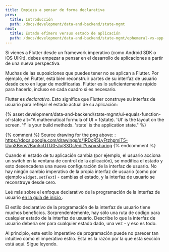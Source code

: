 ```yaml
---
title: Empieza a pensar de forma declarativa
prev:
  title: Introducción
  path: /docs/development/data-and-backend/state-mgmt
next:
  title: Estado efímero versus estado de aplicación
  path: /docs/development/data-and-backend/state-mgmt/ephemeral-vs-app
---
```


Si vienes a Flutter desde un framework imperativo (como Android SDK o iOS UIKit), debes empezar a pensar en el desarrollo de aplicaciones a partir de una nueva perspectiva. 

Muchas de las suposiciones que puedes tener no se aplican a Flutter. Por ejemplo, en Flutter, está bien reconstruir partes de su interfaz de usuario desde cero en lugar de modificarlas. Flutter es lo suficientemente rápido para hacerlo, incluso en cada cuadro si es necesario.

Flutter es _declarativo_. Esto significa que Flutter construye su interfaz de usuario para reflejar el estado actual de su aplicación:

{% asset development/data-and-backend/state-mgmt/ui-equals-function-of-state alt="A mathematical formula of UI = f(state). 'UI' is the layout on the screen. 'f' is your build methods. 'state' is the application state." %}

{% comment %}
Source drawing for the png above: : https://docs.google.com/drawings/d/1RDcR5LyFtzhpmiT5-UupXBeos2Ban5cUTU0-JujS3Os/edit?usp=sharing
{% endcomment %}

Cuando el estado de tu aplicación cambia (por ejemplo, el usuario acciona un switch en la ventana de control de la aplicación), se modifica el estado y esto desencadena una nueva configuración de la interfaz de usuario. No hay ningún cambio imperativo de la propia interfaz de usuario (como por ejemplo `widget.setText`) - cambias el estado, y la interfaz de usuario se reconstruye desde cero.

Leé más sobre el enfoque declarativo de la programación de la interfaz de usuario [en la guía de inicio ](/docs/get-started/flutter-for/declarative). 

El estilo declarativo de la programación de la interfaz de usuario tiene muchos beneficios. Sorprendentemente, hay sólo una ruta de código para cualquier estado de la interfaz de usuario. Describe lo que la interfaz de usuario debería ser para cualquier estado dado, una vez - y eso es todo.

Al principio, este estilo imperativo de programación puede no parecer tan intuitivo como el imperativo estilo. Esta es la razón por la que esta sección está aquí. Sigue leyendo.
